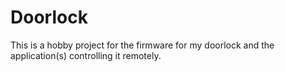 # Doorlock

This is a hobby project for the firmware for my doorlock and the application(s) controlling it
remotely.
